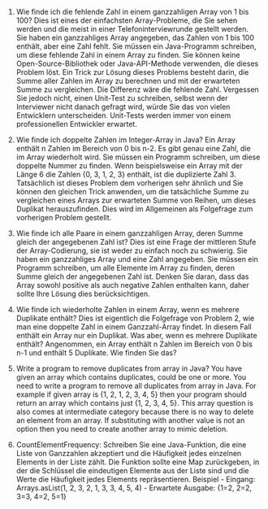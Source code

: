 1. Wie finde ich die fehlende Zahl in einem ganzzahligen Array von 1 bis 100?
Dies ist eines der einfachsten Array-Probleme, die Sie sehen werden und die meist in einer Telefoninterviewrunde gestellt werden. Sie haben ein ganzzahliges Array angegeben, das Zahlen von 1 bis 100 enthält, aber eine Zahl fehlt. Sie müssen ein Java-Programm schreiben, um diese fehlende Zahl in einem Array zu finden. Sie können keine Open-Source-Bibliothek oder Java-API-Methode verwenden, die dieses Problem löst. Ein Trick zur Lösung dieses Problems besteht darin, die Summe aller Zahlen im Array zu berechnen und mit der erwarteten Summe zu vergleichen. Die Differenz wäre die fehlende Zahl. Vergessen Sie jedoch nicht, einen Unit-Test zu schreiben, selbst wenn der Interviewer nicht danach gefragt wird, würde Sie das von vielen Entwicklern unterscheiden. Unit-Tests werden immer von einem professionellen Entwickler erwartet.

2. Wie finde ich doppelte Zahlen im Integer-Array in Java?
Ein Array enthält n Zahlen im Bereich von 0 bis n-2. Es gibt genau eine Zahl, die im Array wiederholt wird. Sie müssen ein Programm schreiben, um diese doppelte Nummer zu finden. Wenn beispielsweise ein Array mit der Länge 6 die Zahlen {0, 3, 1, 2, 3} enthält, ist die duplizierte Zahl 3. Tatsächlich ist dieses Problem dem vorherigen sehr ähnlich und Sie können den gleichen Trick anwenden, um die tatsächliche Summe zu vergleichen eines Arrays zur erwarteten Summe von Reihen, um dieses Duplikat herauszufinden. Dies wird im Allgemeinen als Folgefrage zum vorherigen Problem gestellt.

3. Wie finde ich alle Paare in einem ganzzahligen Array, deren Summe gleich der angegebenen Zahl ist?
Dies ist eine Frage der mittleren Stufe der Array-Codierung, sie ist weder zu einfach noch zu schwierig. Sie haben ein ganzzahliges Array und eine Zahl angegeben. Sie müssen ein Programm schreiben, um alle Elemente im Array zu finden, deren Summe gleich der angegebenen Zahl ist. Denken Sie daran, dass das Array sowohl positive als auch negative Zahlen enthalten kann, daher sollte Ihre Lösung dies berücksichtigen.

4. Wie finde ich wiederholte Zahlen in einem Array, wenn es mehrere Duplikate enthält?
Dies ist eigentlich die Folgefrage von Problem 2, wie man eine doppelte Zahl in einem Ganzzahl-Array findet. In diesem Fall enthält ein Array nur ein Duplikat. Was aber, wenn es mehrere Duplikate enthält? Angenommen, ein Array enthält n Zahlen im Bereich von 0 bis n-1 und enthält 5 Duplikate. Wie finden Sie das?

5. Write a program to remove duplicates from array in Java?
You have given an array which contains duplicates, could be one or more. You need to write a program to remove all duplicates from array in Java. For example if given array is {1, 2, 1, 2, 3, 4, 5} then your program should return an array which contains just {1, 2, 3, 4, 5}. This array question is also comes at intermediate category because there is no way to delete an element from an array. If substituting with another value is not an option then you need to create another array to mimic deletion.

6. CountElementFrequency: Schreiben Sie eine Java-Funktion, die eine Liste von Ganzzahlen akzeptiert und die Häufigkeit jedes einzelnen Elements in der Liste zählt. Die Funktion sollte eine Map zurückgeben, in der die Schlüssel die eindeutigen Elemente aus der Liste sind und die Werte die Häufigkeit jedes Elements repräsentieren. Beispiel - Eingang: Arrays.asList(1, 2, 3, 2, 1, 3, 3, 4, 5, 4) - Erwartete Ausgabe: {1=2, 2=2, 3=3, 4=2, 5=1}
